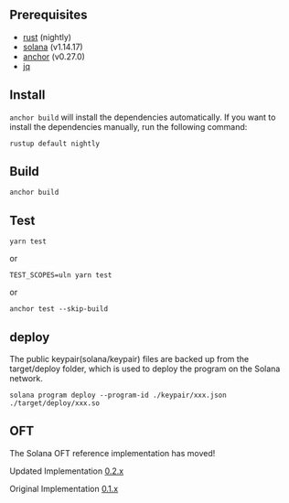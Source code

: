 ## Prerequisites

- [rust](https://www.rust-lang.org/tools/install) (nightly)
- [solana](https://docs.solana.com/cli/install-solana-cli-tools) (v1.14.17)
- [anchor](https://book.anchor-lang.com/getting_started/installation.html) (v0.27.0)
- [jq](https://stedolan.github.io/jq/download/)

## Install

`anchor build` will install the dependencies automatically. If you want to install the dependencies manually, run the following command:

```shell
rustup default nightly
```

## Build

```shell
anchor build
```

## Test

```shell
yarn test
```

or

```shell
TEST_SCOPES=uln yarn test
```

or

```shell
anchor test --skip-build
```

## deploy

The public keypair(solana/keypair) files are backed up from the target/deploy folder, which is used to deploy the program on the Solana network.

```shell
solana program deploy --program-id ./keypair/xxx.json ./target/deploy/xxx.so
```

## OFT

The Solana OFT reference implementation has moved!

Updated Implementation [0.2.x](https://github.com/LayerZero-Labs/devtools/tree/main/examples/oft-solana)

Original Implementation [0.1.x](https://github.com/LayerZero-Labs/devtools/tree/solana_oftv1/examples/oft-solana)
